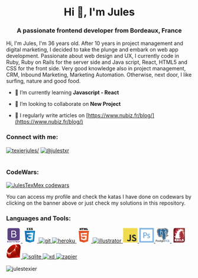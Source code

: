 <h1 align="center">Hi 👋, I'm Jules</h1>
<h3 align="center">A passionate frontend developer from Bordeaux, France</h3>

Hi, I'm Jules, I'm 36 years old. After 10 years in project management and digital marketing, I decided to take the plunge and embark on web app development. Passionate about web design and UX, I currently code in Ruby, Ruby on Rails for the server side and Java script, React, HTML5 and CSS for the front side. Very good knowledge also in project management, CRM, Inbound Marketing, Marketing Automation. Otherwise, next door, I like surfing, nature and good food.

- 🌱 I’m currently learning **Javascript - React**

- 👯 I’m looking to collaborate on **New Project**

- 📝 I regularly write articles on [https://www.nubiz.fr/blog/](https://www.nubiz.fr/blog/)
</p>
<h3 align="left">Connect with me:</h3>
<p align="left">
<a href="https://linkedin.com/in/texierjules/" target="blank"><img align="center" src="https://cdn.jsdelivr.net/npm/simple-icons@3.0.1/icons/linkedin.svg" alt="texierjules/" height="30" width="40" /></a>
<a href="https://medium.com/@julestxr" target="blank"><img align="center" src="https://cdn.jsdelivr.net/npm/simple-icons@3.0.1/icons/medium.svg" alt="@julestxr" height="30" width="40" /></a>
<br></br>

<h3 align="left">CodeWars:</h3>

[![JulesTexMex codewars](https://www.codewars.com/users/JulesTexMex/badges/large)](https://www.codewars.com/users/JulesTexMex)

You can access my profile and check the katas I have done on codewars by clicking on the banner above or just check my solutions in this repository.

</p>
</p>
<h3 align="left">Languages and Tools:</h3>
<p align="left"> <a href="https://getbootstrap.com" target="_blank"> <img src="https://raw.githubusercontent.com/devicons/devicon/master/icons/bootstrap/bootstrap-plain-wordmark.svg" alt="bootstrap" width="40" height="40"/> </a> <a href="https://www.w3schools.com/css/" target="_blank"> <img src="https://raw.githubusercontent.com/devicons/devicon/master/icons/css3/css3-original-wordmark.svg" alt="css3" width="40" height="40"/> </a> <a href="https://git-scm.com/" target="_blank"> <img src="https://www.vectorlogo.zone/logos/git-scm/git-scm-icon.svg" alt="git" width="40" height="40"/> </a> <a href="https://heroku.com" target="_blank"> <img src="https://www.vectorlogo.zone/logos/heroku/heroku-icon.svg" alt="heroku" width="40" height="40"/> </a> <a href="https://www.w3.org/html/" target="_blank"> <img src="https://raw.githubusercontent.com/devicons/devicon/master/icons/html5/html5-original-wordmark.svg" alt="html5" width="40" height="40"/> </a> <a href="https://www.adobe.com/in/products/illustrator.html" target="_blank"> <img src="https://www.vectorlogo.zone/logos/adobe_illustrator/adobe_illustrator-icon.svg" alt="illustrator" width="40" height="40"/> </a> <a href="https://developer.mozilla.org/en-US/docs/Web/JavaScript" target="_blank"> <img src="https://raw.githubusercontent.com/devicons/devicon/master/icons/javascript/javascript-original.svg" alt="javascript" width="40" height="40"/> </a> <a href="https://www.photoshop.com/en" target="_blank"> <img src="https://raw.githubusercontent.com/devicons/devicon/master/icons/photoshop/photoshop-line.svg" alt="photoshop" width="40" height="40"/> </a> <a href="https://www.postgresql.org" target="_blank"> <img src="https://raw.githubusercontent.com/devicons/devicon/master/icons/postgresql/postgresql-original-wordmark.svg" alt="postgresql" width="40" height="40"/> </a> <a href="https://rubyonrails.org" target="_blank"> <img src="https://raw.githubusercontent.com/devicons/devicon/master/icons/rails/rails-original-wordmark.svg" alt="rails" width="40" height="40"/> </a> <a href="https://www.ruby-lang.org/en/" target="_blank"> <img src="https://raw.githubusercontent.com/devicons/devicon/master/icons/ruby/ruby-original.svg" alt="ruby" width="40" height="40"/> </a> <a href="https://www.sqlite.org/" target="_blank"> <img src="https://www.vectorlogo.zone/logos/sqlite/sqlite-icon.svg" alt="sqlite" width="40" height="40"/> </a> <a href="https://www.adobe.com/products/xd.html" target="_blank"> <img src="https://cdn.worldvectorlogo.com/logos/adobe-xd.svg" alt="xd" width="40" height="40"/> </a> <a href="https://zapier.com" target="_blank"> <img src="https://www.vectorlogo.zone/logos/zapier/zapier-icon.svg" alt="zapier" width="40" height="40"/> </a> </p>

<p><img align="center" src="https://github-readme-stats.vercel.app/api/top-langs?username=julestexier&show_icons=true&locale=en&layout=compact" alt="julestexier" /></p>
